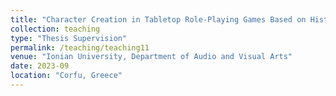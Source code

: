 ```yaml
---
title: "Character Creation in Tabletop Role-Playing Games Based on Historical Content: Design, Content Integration, and Implementation"
collection: teaching
type: "Thesis Supervision"
permalink: /teaching/teaching11
venue: "Ionian University, Department of Audio and Visual Arts"
date: 2023-09
location: "Corfu, Greece"
---
```

